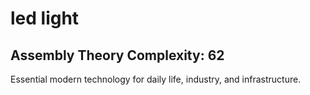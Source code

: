 # led light

## Assembly Theory Complexity: 62
Essential modern technology for daily life, industry, and infrastructure.
